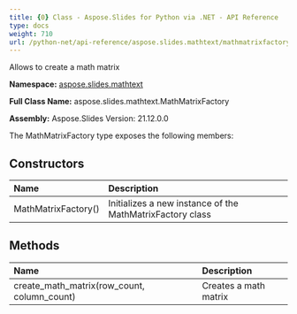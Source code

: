 ```yaml
---
title: {0} Class - Aspose.Slides for Python via .NET - API Reference
type: docs
weight: 710
url: /python-net/api-reference/aspose.slides.mathtext/mathmatrixfactory/
---
```


Allows to create a math matrix

**Namespace:** [aspose.slides.mathtext](/python-net/api-reference/aspose.slides.mathtext/)

**Full Class Name:** aspose.slides.mathtext.MathMatrixFactory

**Assembly:**  Aspose.Slides Version: 21.12.0.0

The MathMatrixFactory type exposes the following members:
## **Constructors**
|**Name**|**Description**|
| :- | :- |
|MathMatrixFactory()|Initializes a new instance of the MathMatrixFactory class|
## **Methods**
|**Name**|**Description**|
| :- | :- |
|create_math_matrix(row_count, column_count)|Creates a math matrix|

